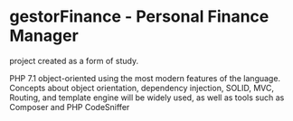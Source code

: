 # gestorFinance - Personal Finance Manager

project created as a form of study.

PHP 7.1 object-oriented using the most modern features of the language. Concepts about object orientation, dependency injection, SOLID, MVC, Routing, and template engine will be widely used, as well as tools such as Composer and PHP CodeSniffer
